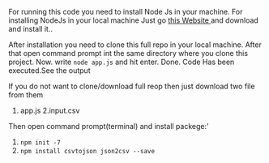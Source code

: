 
For running this code you need to install Node Js in your machine.
For installing NodeJs in your local machine Just go [this Website ](https://nodejs.org/en/download/ "NodeJS") and download and install it..

After installation you need to clone this full repo in your local machine.
After that open command prompt int the same directory where you clone this project.
Now. write `node app.js` and hit enter. Done. Code Has been executed.See the output

If you do not want to clone/download full reop then just download two file from them
1. app.js
2.input.csv

Then open command prompt(terminal) and install packege:'
1. `npm init -7`
2. `npm install csvtojson json2csv --save`

